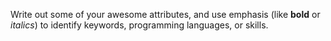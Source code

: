 Write out some of your awesome attributes, and use emphasis (like **bold** or _italics_) to identify keywords, programming languages, or skills. 
